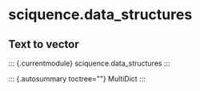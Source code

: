 # sciquence.data_structures

## Text to vector

::: {.currentmodule}
sciquence.data_structures
:::

::: {.autosummary toctree=""}
MultiDict
:::
